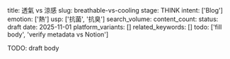 title: 透氣 vs 涼感
slug: breathable-vs-cooling
stage: THINK
intent: ['Blog']
emotion: ['熱']
usp: ['抗菌', '抗臭']
search_volume: 
content_count: 
status: draft
date: 2025-11-01
platform_variants: []
related_keywords: []
todo: ['fill body', 'verify metadata vs Notion']

TODO: draft body
